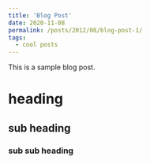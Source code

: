 ```yaml
---
title: 'Blog Post'
date: 2020-11-08
permalink: /posts/2012/08/blog-post-1/
tags:
  - cool posts
---
```


This is a sample blog post.
# heading
## sub heading 
### sub sub heading
